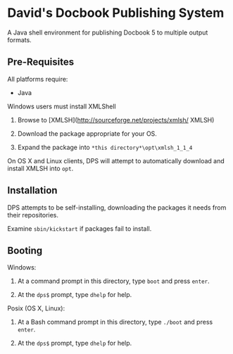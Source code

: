 David's Docbook Publishing System
=================================

A Java shell environment for publishing Docbook 5 to multiple output formats.

Pre-Requisites
--------------

All platforms require: 

  - Java

Windows users must install XMLShell

  1. Browse to [XMLSH](http://sourceforge.net/projects/xmlsh/ XMLSH)
  
  2. Download the package appropriate for your OS.
  
  3. Expand the package into `*this directory*\opt\xmlsh_1_1_4`
  
On OS X and Linux clients, DPS will attempt to automatically download and install XMLSH into `opt`.

Installation
------------

DPS attempts to be self-installing, downloading the packages it needs from their repositories.

Examine `sbin/kickstart` if packages fail to install.

Booting
-------

Windows:

  1. At a command prompt in this directory, type `boot` and press `enter`.
  
  2. At the `dps$` prompt, type `dhelp` for help.


Posix (OS X, Linux):
  
  1. At a Bash command prompt in this directory, type `./boot` and press `enter`.
  
  2. At the `dps$` prompt, type `dhelp` for help.
